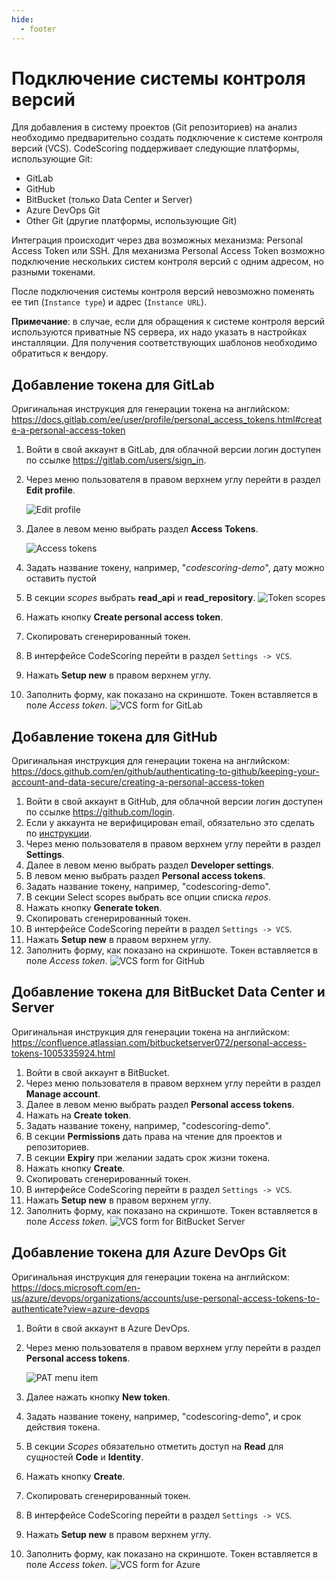 ```yaml
---
hide:
  - footer
---
```

# Подключение системы контроля версий

Для добавления в систему проектов (Git репозиториев) на анализ необходимо предварительно создать подключение к системе контроля версий (VCS). CodeScoring поддерживает следующие платформы, использующие Git:

- GitLab
- GitHub
- BitBucket (только Data Center и Server)
- Azure DevOps Git
- Other Git (другие платформы, использующие Git)

Интеграция происходит через два возможных механизма: Personal Access Token или SSH. Для механизма Personal Access Token возможно подключение нескольких систем контроля версий с одним адресом, но разными токенами.

После подключения системы контроля версий невозможно поменять ее тип (`Instance type`) и адрес (`Instance URL`).

**Примечание**: в случае, если для обращения к системе контроля версий используются приватные NS сервера, их надо указать в настройках инсталляции. Для получения соответствующих шаблонов необходимо обратиться к вендору.

## Добавление токена для GitLab

Оригинальная инструкция для генерации токена на английском: <https://docs.gitlab.com/ee/user/profile/personal_access_tokens.html#create-a-personal-access-token>

1. Войти в свой аккаунт в GitLab, для облачной версии логин доступен по ссылке <https://gitlab.com/users/sign_in>.
2. Через меню пользователя в правом верхнем углу перейти в раздел **Edit profile**.

    ![Edit profile](/assets/img/gitlab/edit-profile-link.png)

3. Далее в левом меню выбрать раздел **Access Tokens**.

    ![Access tokens](/assets/img/gitlab/access-tokens-link.png)

4. Задать название токену, например, "*codescoring-demo*", дату можно оставить пустой
5. В секции _scopes_ выбрать **read_api** и **read_repository**.
    ![Token scopes](/assets/img/gitlab/scopes.png)
6. Нажать кнопку **Create personal access token**.
7. Скопировать сгенерированный токен.
8. В интерфейсе CodeScoring перейти в раздел `Settings -> VCS`.
9.  Нажать **Setup new** в правом верхнем углу.
10. Заполнить форму, как показано на скриншоте. Токен вставляется в поле _Access token_.
    ![VCS form for GitLab](/assets/img/gitlab/cs-vcs-form-gitlab.png)

## Добавление токена для GitHub

Оригинальная инструкция для генерации токена на английском: <https://docs.github.com/en/github/authenticating-to-github/keeping-your-account-and-data-secure/creating-a-personal-access-token>

1. Войти в свой аккаунт в GitHub, для облачной версии логин доступен по ссылке <https://github.com/login>.
2. Если у аккаунта не верифицирован email, обязательно это сделать по [инструкции](https://docs.github.com/en/get-started/signing-up-for-github/verifying-your-email-address).
3. Через меню пользователя в правом верхнем углу перейти в раздел **Settings**.
4. Далее в левом меню выбрать раздел **Developer settings**.
5. В левом меню выбрать раздел **Personal access tokens**.
6. Задать название токену, например, "codescoring-demo".
7. В секции Select scopes выбрать все опции списка _repos_.
8. Нажать кнопку **Generate token**.
9. Скопировать сгенерированный токен.
10. В интерфейсе CodeScoring перейти в раздел `Settings -> VCS`.
11. Нажать **Setup new** в правом верхнем углу.
12. Заполнить форму, как показано на скриншоте. Токен вставляется в поле _Access token_.
    ![VCS form for GitHub](/assets/img/github/cs-vcs-form-github.png)

## Добавление токена для BitBucket Data Center и Server

Оригинальная инструкция для генерации токена на английском: <https://confluence.atlassian.com/bitbucketserver072/personal-access-tokens-1005335924.html>

1. Войти в свой аккаунт в BitBucket.
2. Через меню пользователя в правом верхнем углу перейти в раздел **Manage account**.
3. Далее в левом меню выбрать раздел **Personal access tokens**.
4. Нажать на **Create token**.
5. Задать название токену, например, "codescoring-demo".
6. В секции **Permissions** дать права на чтение для проектов и репозиториев.
7. В секции **Expiry** при желании задать срок жизни токена.
8. Нажать кнопку **Create**.
9. Скопировать сгенерированный токен.
10. В интерфейсе CodeScoring перейти в раздел `Settings -> VCS`.
11. Нажать **Setup new** в правом верхнем углу.
12. Заполнить форму, как показано на скриншоте. Токен вставляется в поле _Access token_.
    ![VCS form for BitBucket Server](/assets/img/bitbucket/cs-vcs-form-bitbucket.png)

## Добавление токена для Azure DevOps Git

Оригинальная инструкция для генерации токена на английском: <https://docs.microsoft.com/en-us/azure/devops/organizations/accounts/use-personal-access-tokens-to-authenticate?view=azure-devops>

1. Войти в свой аккаунт в Azure DevOps.
2. Через меню пользователя в правом верхнем углу перейти в раздел **Personal access tokens**.

    ![PAT menu item](/assets/img/azure/pat-menu-item.png)
    
3. Далее нажать кнопку **New token**.
4. Задать название токену, например, "codescoring-demo", и срок действия токена.
5. В секции _Scopes_ обязательно отметить доступ на **Read** для сущностей **Code** и **Identity**.
6. Нажать кнопку **Create**.
7. Скопировать сгенерированный токен.
8. В интерфейсе CodeScoring перейти в раздел `Settings -> VCS`.
9. Нажать **Setup new** в правом верхнем углу.
10. Заполнить форму, как показано на скриншоте. Токен вставляется в поле _Access token_.
    ![VCS form for Azure](/assets/img/azure/cs-vcs-form-azure.png)
